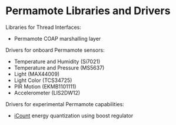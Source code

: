Permamote Libraries and Drivers
===============================

Libraries for Thread Interfaces:
- Permamote COAP marshalling layer

Drivers for onboard Permamote sensors:
- Temperature and Humidity (Si7021)
- Temperature and Pressure (MS5637)
- Light (MAX44009)
- Light Color (TCS34725)
- PIR Motion (EKMB1101111)
- Accelerometer (LIS2DW12)

Drivers for experimental Permamote capabilities:
- [iCount](https://people.eecs.berkeley.edu/~prabal/pubs/papers/dutta08icount.pdf) energy quantization using boost regulator

